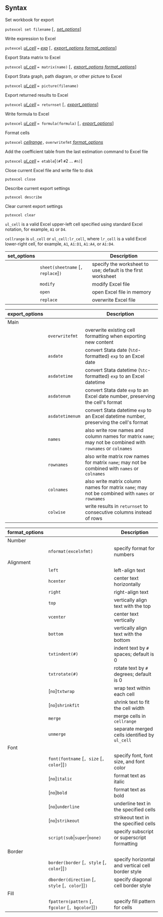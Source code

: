 ## Syntax

Set workbook for export

`putexcel set filename` \[`,`
[<var class="command">set_options</var><strong></strong>](#setopts)\]

Write expression to Excel

`putexcel`
[<var class="command">ul_cell</var><strong></strong>](#ulcell)
`=`
[<var class="command">exp</var><strong></strong>](http://www.stata.com/help.cgi?exp)
\[`,`
[<var class="command">export_options</var><strong></strong>](#exptopts)
[<var class="command">format_options</var><strong></strong>](#fmtopts)\]

Export Stata matrix to Excel

`putexcel`
[<var class="command">ul_cell</var><strong></strong>](#ulcell)
`= matrix(name)` \[`,`
[<var class="command">export_options</var><strong></strong>](#exptopts)
[<var class="command">format_options</var><strong></strong>](#fmtopts)\]

Export Stata graph, path diagram, or other picture to Excel

`putexcel`
[<var class="command">ul_cell</var><strong></strong>](#ulcell)
`= picture(filename)`

Export returned results to Excel

`putexcel`
[<var class="command">ul_cell</var><strong></strong>](#ulcell)
`= returnset` \[`,`
[<var class="command">export_options</var><strong></strong>](#exptopts)\]

Write formula to Excel

`putexcel`
[<var class="command">ul_cell</var><strong></strong>](#ulcell)
`= formula(formula)` \[`,`
[<var class="command">export_options</var><strong></strong>](#exptopts)\]

Format cells

`putexcel`
[<var class="command">cellrange</var><strong></strong>](#cellrange)`,`
`overwritefmt`
[<var class="command">format_options</var><strong></strong>](#fmtopts)

Add the coefficient table from the last estimation command to Excel file

`putexcel`
[<var class="command">ul_cell</var><strong></strong>](#ulcell)
`= etable`\[`(#`1 `#`2 ... `#n)`\]

Close current Excel file and write file to disk

`putexcel close`

Describe current export settings

`putexcel describe`

Clear current export settings

`putexcel clear`

`ul_cell` is a valid Excel upper-left cell specified using standard
Excel notation, for example, `A1` or `D4`.

`cellrange` is `ul_cell` or `ul_cell:lr_cell`, where `lr_cell` is a
valid Excel lower-right cell, for example, `A1`, `A1:D1`, `A1:A4`, or
`A1:D4`.

| set\_options |                                        | Description                                                  |
|--------------|----------------------------------------|--------------------------------------------------------------|
|              | `sheet(sheetname` \[`, replace`\]`)` | specify the worksheet to use; default is the first worksheet |
|              | `modify`                               | modify Excel file                                            |
|              | `open`                                 | open Excel file in memory                                    |
|              | `replace`                              | overwrite Excel file                                         |

| export\_options |                 | Description                                                                                                |
|-----------------|-----------------|------------------------------------------------------------------------------------------------------------|
| Main            |                 |                                                                                                            |
|                 | `overwritefmt`  | overwrite existing cell formatting when exporting new content                                              |
|                 | `asdate`        | convert Stata date (`%td`-formatted) `exp` to an Excel date                                                |
|                 | `asdatetime`    | convert Stata datetime (`%tc`-formatted) `exp` to an Excel datetime                                        |
|                 | `asdatenum`     | convert Stata date `exp` to an Excel date number, preserving the cell's format                             |
|                 | `asdatetimenum` | convert Stata datetime `exp` to an Excel datetime number, preserving the cell's format                     |
|                 | `names`         | also write row names and column names for matrix `name`; may not be combined with `rownames` or `colnames` |
|                 | `rownames`      | also write matrix row names for matrix `name`; may not be combined with `names` or `colnames`              |
|                 | `colnames`      | also write matrix column names for matrix `name`; may not be combined with `names` or `rownames`           |
|                 | `colwise`       | write results in `returnset` to consecutive columns instead of rows                                        |

| format\_options |                                                             | Description                                       |
|-----------------|-------------------------------------------------------------|---------------------------------------------------|
| Number          |                                                             |                                                   |
|                 | `nformat(excelnfmt)`                                        | specify format for numbers                        |
| Alignment       |                                                             |                                                   |
|                 | `left`                                                      | left-align text                                   |
|                 | `hcenter`                                                   | center text horizontally                          |
|                 | `right`                                                     | right-align text                                  |
|                 | `top`                                                       | vertically align text with the top                |
|                 | `vcenter`                                                   | center text vertically                            |
|                 | `bottom`                                                    | vertically align text with the bottom             |
|                 | `txtindent(#)`                                              | indent text by `#` spaces; default is 0           |
|                 | `txtrotate(#)`                                              | rotate text by `#` degrees; default is 0          |
|                 | \[`no`\]`txtwrap`                                           | wrap text within each cell                        |
|                 | \[`no`\]`shrinkfit`                                         | shrink text to fit the cell width                 |
|                 | `merge`                                                     | merge cells in `cellrange`                        |
|                 | `unmerge`                                                   | separate merged cells identified by `ul_cell`     |
| Font            |                                                             |                                                   |
|                 | `font(fontname` \[`, size` \[`, color`\]\]`)`         | specify font, font size, and font color           |
|                 | \[`no`\]`italic`                                            | format text as italic                             |
|                 | \[`no`\]`bold`                                              | format text as bold                               |
|                 | \[`no`\]`underline`                                         | underline text in the specified cells             |
|                 | \[`no`\]`strikeout`                                         | strikeout text in the specified cells             |
|                 | `script(sub`\|`super`\|`none)`                              | specify subscript or superscript formatting       |
| Border          |                                                             |                                                   |
|                 | `border(border` \[`, style` \[`, color`\]\]`)`        | specify horizontal and vertical cell border style |
|                 | `dborder(direction` \[`, style` \[`, color`\]\]`)`    | specify diagonal cell border style                |
| Fill            |                                                             |                                                   |
|                 | `fpattern(pattern` \[`, fgcolor` \[`, bgcolor`\]\]`)` | specify fill pattern for cells                    |
